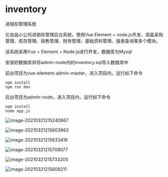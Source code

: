 # inventory
进销存管理系统

化妆品小公司进销存管理后台系统，使用Vue Element + node.js开发，涵盖采购管理、库存管理、销售管理、财务管理、基础资料管理、报表查询等多个模块。


该系统采用Vue + Element + Node.js进行开发，数据库为Mysql

安装好数据库并将admin-node内的inventory.sql导入数据库中

前台项目为vue-element-admin-master，进入项目内，运行如下命令

```
npm install
npm run dev
```

后台项目为admin-node，进入项目内，运行如下命令

```
npm install
node app.js
```


![image-20210321215240867](https://github.com/holychen555/inventory/tree/main/imgs/image-20210321215240867.png)

![image-20210321215603863](https://github.com/holychen555/inventory/tree/main/imgs/image-20210321215603863.png)

![image-20210321215633418](https://github.com/holychen555/inventory/tree/main/imgs/image-20210321215633418.png)

![image-20210321215708077](https://github.com/holychen555/inventory/tree/main/imgs/image-20210321215708077.png)

![image-20210321215733205](https://github.com/holychen555/inventory/tree/main/imgs/image-20210321215733205.png)

![image-20210321215809211](https://github.com/holychen555/inventory/tree/main/imgs/image-20210321215809211.png)
